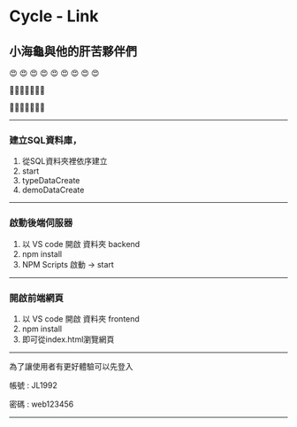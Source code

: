 # Cycle - Link

## 小海龜與他的肝苦夥伴們
😍 😍 😍 😍 😍 😍 😍 😍 😍 

🐢🐢🐢🐢🐢🐢🐢

🌊🌊🌊🌊🌊🌊🌊
***
### 建立SQL資料庫，
1. 從SQL資料夾裡依序建立
2. start
3. typeDataCreate
4. demoDataCreate
***

### 啟動後端伺服器

1. 以 VS code 開啟 資料夾 backend
2. npm install
3. NPM Scripts 啟動 -> start
***

### 開啟前端網頁
1. 以 VS code 開啟 資料夾 frontend
2. npm install
3. 即可從index.html瀏覽網頁
***


為了讓使用者有更好體驗可以先登入

帳號 : JL1992

密碼 : web123456
***



